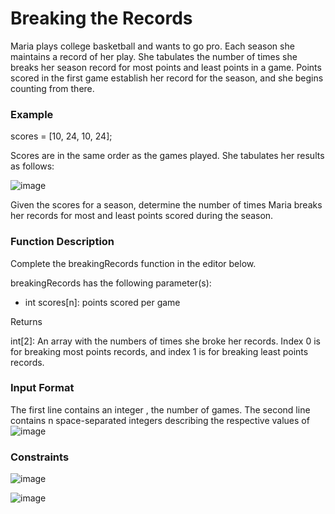 # Breaking the Records

Maria plays college basketball and wants to go pro. Each season she maintains a record of her play. She tabulates the number of times she breaks her season record for most points and least points in a game. Points scored in the first game establish her record for the season, and she begins counting from there.

### Example

scores = [10, 24, 10, 24];

Scores are in the same order as the games played. She tabulates her results as follows:

![image](https://user-images.githubusercontent.com/23621801/184253012-d30a4686-ed38-4060-aafb-5398df62708f.png)

Given the scores for a season, determine the number of times Maria breaks her records for most and least points scored during the season.

### Function Description

Complete the breakingRecords function in the editor below.

breakingRecords has the following parameter(s):

* int scores[n]: points scored per game

Returns

int[2]: An array with the numbers of times she broke her records. Index 0 is for breaking most points records, and index 1 is for breaking least points records.

### Input Format

The first line contains an integer , the number of games.
The second line contains n space-separated integers describing the respective values of ![image](https://user-images.githubusercontent.com/23621801/184253328-e7ae7b02-cd77-477e-b8b2-9c3ad1f985d5.png)


### Constraints

![image](https://user-images.githubusercontent.com/23621801/184253365-87e33af6-06c5-4dc3-a887-f699e1040a2f.png)


![image](https://user-images.githubusercontent.com/23621801/184253411-25e27c4b-010d-42ad-888a-0aa860b88006.png)





